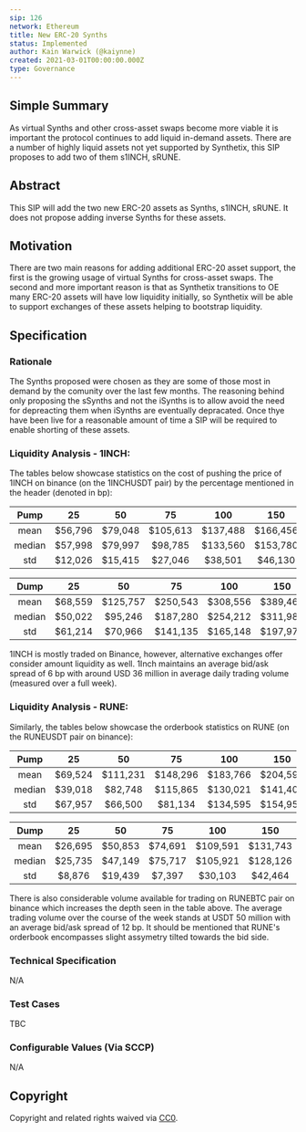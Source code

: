```yaml
---
sip: 126
network: Ethereum
title: New ERC-20 Synths
status: Implemented
author: Kain Warwick (@kaiynne)
created: 2021-03-01T00:00:00.000Z
type: Governance
---
```


## Simple Summary

<!--"If you can't explain it simply, you don't understand it well enough." Simply describe the outcome the proposed changes intends to achieve. This should be non-technical and accessible to a casual community member.-->

As virtual Synths and other cross-asset swaps become more viable it is important the protocol continues to add liquid in-demand assets. There are a number of highly liquid assets not yet supported by Synthetix, this SIP proposes to add two of them s1INCH, sRUNE.

## Abstract

<!--A short (~200 word) description of the proposed change, the abstract should clearly describe the proposed change. This is what *will* be done if the SIP is implemented, not *why* it should be done or *how* it will be done. If the SIP proposes deploying a new contract, write, "we propose to deploy a new contract that will do x".-->

This SIP will add the two new ERC-20 assets as Synths, s1INCH, sRUNE. It does not propose adding inverse Synths for these assets.

## Motivation

<!--This is the problem statement. This is the *why* of the SIP. It should clearly explain *why* the current state of the protocol is inadequate.  It is critical that you explain *why* the change is needed, if the SIP proposes changing how something is calculated, you must address *why* the current calculation is innaccurate or wrong. This is not the place to describe how the SIP will address the issue!-->

There are two main reasons for adding additional ERC-20 asset support, the first is the growing usage of virtual Synths for cross-asset swaps. The second and more important reason is that as Synthetix transitions to OE many ERC-20 assets will have low liquidity initially, so Synthetix will be able to support exchanges of these assets helping to bootstrap liquidity.

## Specification

<!--The specification should describe the syntax and semantics of any new feature, there are five sections
1. Rationale
2. Technical Specification
3. Test Cases
4. Configurable Values
-->

### Rationale

<!--This is where you explain the reasoning behind how you propose to solve the problem. Why did you propose to implement the change in this way, what were the considerations and trade-offs. The rationale fleshes out what motivated the design and why particular design decisions were made. It should describe alternate designs that were considered and related work. The rationale may also provide evidence of consensus within the community, and should discuss important objections or concerns raised during discussion.-->

The Synths proposed were chosen as they are some of those most in demand by the comunity over the last few months. The reasoning behind only proposing the sSynths and not the iSynths is to allow avoid the need for depreacting them when iSynths are eventually depracated. Once thye have been live for a reasonable amount of time a SIP will be required to enable shorting of these assets.

### Liquidity Analysis - 1INCH:

The tables below showcase statistics on the cost of pushing the price of 1INCH on binance (on the 1INCHUSDT pair) by the percentage mentioned in the header (denoted in bp):

|  Pump  |   25    |   50    |    75    |   100    |   150    |   200    |   400    |   600    |    800     |    1000    |
| :----: | :-----: | :-----: | :------: | :------: | :------: | :------: | :------: | :------: | :--------: | :--------: |
|  mean  | $56,796 | $79,048 | $105,613 | $137,488 | $166,456 | $207,182 | $453,708 | $801,630 | $1,191,356 | $1,756,847 |
| median | $57,998 | $79,997 | $98,785  | $133,560 | $153,780 | $179,074 | $366,420 | $671,488 | $1,093,728 | $1,577,410 |
|  std   | $12,026 | $15,415 | $27,046  | $38,501  | $46,130  | $60,952  | $212,806 | $365,072 |  $465,601  |  $923,797  |

|  Dump  |   25    |    50    |    75    |   100    |   150    |   200    |   400    |   600    |    800     |    1000    |
| :----: | :-----: | :------: | :------: | :------: | :------: | :------: | :------: | :------: | :--------: | :--------: |
|  mean  | $68,559 | $125,757 | $250,543 | $308,556 | $389,461 | $429,370 | $681,888 | $875,155 | $1,051,078 | $1,246,203 |
| median | $50,022 | $95,246  | $187,280 | $254,212 | $311,988 | $348,612 | $653,752 | $829,534 | $1,022,643 | $1,246,826 |
|  std   | $61,214 | $70,966  | $141,135 | $165,148 | $197,977 | $210,618 | $154,716 | $174,454 |  $139,609  |  $211,652  |

1INCH is mostly traded on Binance, however, alternative exchanges offer consider amount liquidity as well. 1Inch maintains an average bid/ask spread of 6 bp with around USD 36 million in average daily trading volume (measured over a full week).

### Liquidity Analysis - RUNE:

Similarly, the tables below showcase the orderbook statistics on RUNE (on the RUNEUSDT pair on binance):

|  Pump  |   25    |    50    |    75    |   100    |   150    |   200    |   400    |    600     |    800     |    1000    |
| :----: | :-----: | :------: | :------: | :------: | :------: | :------: | :------: | :--------: | :--------: | :--------: |
|  mean  | $69,524 | $111,231 | $148,296 | $183,766 | $204,593 | $281,115 | $724,894 | $1,016,487 | $1,273,839 | $1,433,138 |
| median | $39,018 | $82,748  | $115,865 | $130,021 | $141,407 | $242,320 | $762,496 |  $963,728  | $1,205,664 | $1,365,055 |
|  std   | $67,957 | $66,500  | $81,134  | $134,595 | $154,953 | $138,044 | $374,762 |  $506,396  |  $544,376  |  $609,127  |

|  Dump  |   25    |   50    |   75    |   100    |   150    |   200    |   400    |   600    |   800    |    1000    |
| :----: | :-----: | :-----: | :-----: | :------: | :------: | :------: | :------: | :------: | :------: | :--------: |
|  mean  | $26,695 | $50,853 | $74,691 | $109,591 | $131,743 | $181,965 | $296,782 | $647,294 | $827,880 | $1,040,284 |
| median | $25,735 | $47,149 | $75,717 | $105,921 | $128,126 | $161,634 | $277,742 | $488,113 | $747,229 | $1,107,528 |
|  std   | $8,876  | $19,439 | $7,397  | $30,103  | $42,464  | $68,903  | $104,761 | $347,462 | $249,942 |  $257,418  |

There is also considerable volume available for trading on RUNEBTC pair on binance which increases the depth seen in the table above. The average trading volume over the course of the week stands at USDT 50 million with an average bid/ask spread of 12 bp. It should be mentioned that RUNE's orderbook encompasses slight assymetry tilted towards the bid side.

### Technical Specification

<!--The technical specification should outline the public API of the changes proposed. That is, changes to any of the interfaces Synthetix currently exposes or the creations of new ones.-->

N/A

### Test Cases

<!--Test cases for an implementation are mandatory for SIPs but can be included with the implementation..-->

TBC

### Configurable Values (Via SCCP)

<!--Please list all values configurable via SCCP under this implementation.-->

N/A

## Copyright

Copyright and related rights waived via [CC0](https://creativecommons.org/publicdomain/zero/1.0/).